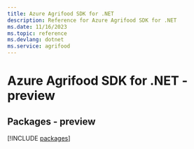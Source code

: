 ```yaml
---
title: Azure Agrifood SDK for .NET
description: Reference for Azure Agrifood SDK for .NET
ms.date: 11/16/2023
ms.topic: reference
ms.devlang: dotnet
ms.service: agrifood
---
```

# Azure Agrifood SDK for .NET - preview
## Packages - preview
[!INCLUDE [packages](agrifood-index.md)]